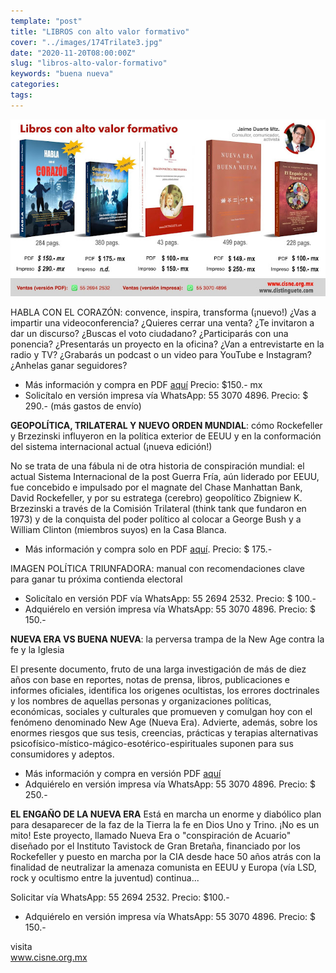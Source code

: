 ```yaml
---
template: "post"
title: "LIBROS con alto valor formativo"
cover: "../images/174Trilate3.jpg"
date: "2020-11-20T08:00:00Z"
slug: "libros-alto-valor-formativo"
keywords: "buena nueva"
categories: 
tags: 
---
```


![Libros](../images/174Trilate3.jpg)  


HABLA CON EL CORAZÓN: convence, inspira, transforma (¡nuevo!)
¿Vas a impartir una videoconferencia?  ¿Quieres cerrar una venta? ¿Te invitaron a dar un discurso? ¿Buscas el voto ciudadano? ¿Participarás con una ponencia? ¿Presentarás un proyecto en la oficina? ¿Van a entrevistarte en la radio y TV? ¿Grabarás un podcast o un video para YouTube e Instagram? ¿Anhelas ganar seguidores?



- Más información y compra en PDF [aquí](/habla-con-el-corazon) Precio: $150.- mx    
- Solicítalo en versión impresa vía WhatsApp: 55 3070 4896. Precio: $ 290.- (más gastos de envío)   



**GEOPOLÍTICA, TRILATERAL Y NUEVO ORDEN MUNDIAL**: cómo Rockefeller y Brzezinski influyeron en la política exterior de EEUU y en la conformación del sistema internacional actual (¡nueva edición!)

No se trata de una fábula ni de otra historia de conspiración mundial: el actual Sistema Internacional de la post Guerra Fría, aún liderado por EEUU, fue concebido e impulsado por el magnate del Chase Manhattan Bank, David Rockefeller, y por su estratega (cerebro) geopolítico Zbigniew K. Brzezinski a través de la Comisión Trilateral (think tank que fundaron en 1973) y de la conquista del poder político al colocar a George Bush y a William Clinton (miembros suyos) en la Casa Blanca. 

- Más información y compra solo en PDF [aquí](/geopolitica-trilateral). Precio: $ 175.-   


IMAGEN POLÍTICA TRIUNFADORA: manual con recomendaciones clave para ganar tu próxima contienda electoral

- Solicítalo en versión PDF vía WhatsApp: 55 2694 2532. Precio: $ 100.- 
- Adquiérelo en versión impresa vía WhatsApp: 55 3070 4896. Precio: $ 150.- 



**NUEVA ERA VS BUENA NUEVA**: la perversa trampa de la New Age contra la fe y la Iglesia

El presente documento, fruto de una larga investigación de más de diez años con base en reportes, notas de prensa, libros, publicaciones e informes oficiales, identifica los origenes ocultistas, los errores doctrinales y los nombres de aquellas personas y organizaciones políticas, económicas, sociales y culturales que promueven y comulgan hoy con el fenómeno denominado New Age (Nueva Era). Advierte, además, sobre los enormes riesgos que sus tesis, creencias, prácticas y terapias alternativas psicofísico-místico-mágico-esotérico-espirituales suponen para sus consumidores y adeptos. 

- Más información y compra en versión PDF [aquí](/nueva-era-vs-buena-nueva)
- Adquiérelo en versión impresa vía WhatsApp: 55 3070 4896. Precio: $ 250.- 



**EL ENGAÑO DE LA NUEVA ERA**
Está en marcha un enorme y diabólico plan para desaparecer de la faz de la Tierra la fe en Dios Uno y Trino. ¡No es un mito! Este proyecto, llamado Nueva Era o "conspiración de Acuario" diseñado por el Instituto Tavistock de Gran Bretaña, financiado por los Rockefeller y puesto en marcha por la CIA desde hace 50 años atrás con la finalidad de neutralizar la amenaza comunista en EEUU y Europa (vía LSD, rock y ocultismo entre la juventud) continua...

Solicitar vía WhatsApp: 55 2694 2532. Precio: $100.-

- Adquiérelo en versión impresa vía WhatsApp: 55 3070 4896. Precio: $ 150.- 

visita  
www.cisne.org.mx  